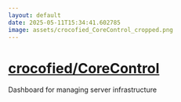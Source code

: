 ```yaml
---
layout: default
date: 2025-05-11T15:34:41.602785
image: assets/crocofied_CoreControl_cropped.png
---
```


# [crocofied/CoreControl](https://github.com/crocofied/CoreControl)

Dashboard for managing server infrastructure
